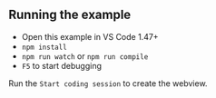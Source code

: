 ## Running the example

- Open this example in VS Code 1.47+
- `npm install`
- `npm run watch` or `npm run compile`
- `F5` to start debugging

Run the `Start coding session` to create the webview.
